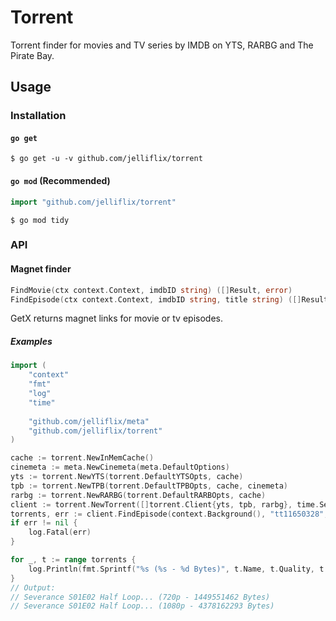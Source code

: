 Torrent
=======

Torrent finder for movies and TV series by IMDB on YTS, RARBG and The Pirate Bay.

## Usage

### Installation

#### `go get`

```shell
$ go get -u -v github.com/jelliflix/torrent
```

#### `go mod` (Recommended)

```go
import "github.com/jelliflix/torrent"
```

```shell
$ go mod tidy
```

### API

#### Magnet finder

```go
FindMovie(ctx context.Context, imdbID string) ([]Result, error)
FindEpisode(ctx context.Context, imdbID string, title string) ([]Result, error)
```

GetX returns magnet links for movie or tv episodes.

##### Examples

```go
import (
    "context"
    "fmt"
    "log"
    "time"
    
    "github.com/jelliflix/meta"
    "github.com/jelliflix/torrent"
)

cache := torrent.NewInMemCache()
cinemeta := meta.NewCinemeta(meta.DefaultOptions)
yts := torrent.NewYTS(torrent.DefaultYTSOpts, cache)
tpb := torrent.NewTPB(torrent.DefaultTPBOpts, cache, cinemeta)
rarbg := torrent.NewRARBG(torrent.DefaultRARBOpts, cache)
client := torrent.NewTorrent([]torrent.Client{yts, tpb, rarbg}, time.Second*10)
torrents, err := client.FindEpisode(context.Background(), "tt11650328", "Severance: Half loop")
if err != nil {
    log.Fatal(err)
}

for _, t := range torrents {
    log.Println(fmt.Sprintf("%s (%s - %d Bytes)", t.Name, t.Quality, t.Size))
}
// Output:
// Severance S01E02 Half Loop... (720p - 1449551462 Bytes)
// Severance S01E02 Half Loop... (1080p - 4378162293 Bytes)
```
